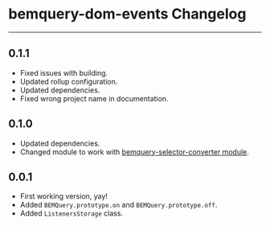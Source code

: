 # bemquery-dom-events Changelog

---

## 0.1.1

* Fixed issues with building.
* Updated rollup configuration.
* Updated dependencies.
* Fixed wrong project name in documentation.

## 0.1.0

* Updated dependencies.
* Changed module to work with [bemquery-selector-converter module](https://github.com/BEMQuery/bemquery-selector-converter).

## 0.0.1

* First working version, yay!
* Added `BEMQuery.prototype.on` and `BEMQuery.prototype.off`.
* Added `ListenersStorage` class.

